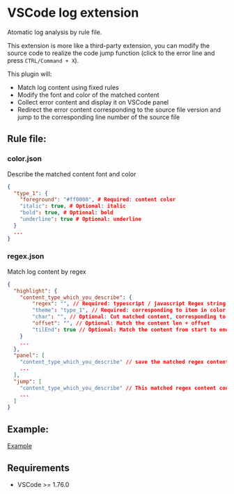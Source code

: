 # VSCode log extension

Atomatic log analysis by rule file.

This extension is more like a third-party extension, you can modify the source code to realize the code jump function (click to the error line and press `CTRL/Command + X`).

This plugin will:

- Match log content using fixed rules
- Modify the font and color of the matched content
- Collect error content and display it on VSCode panel
- Redirect the error content corresponding to the source file version and jump to the corresponding line number of the source file

## Rule file:

### color.json

Describe the matched content font and color

```json
{
  "type_1": {
    "foreground": "#ff0000", # Required: content color
    "italic": true, # Optional: italic
    "bold": true, # Optional: bold
    "underline": true # Optional: underline
  }
  ...
}
```

### regex.json

Match log content by regex

```json
{
  "highlight": {
    "content_type_which_you_describe": {
        "regex": "", // Required: typescript / javascript Regex string
        "theme": "type_1", // Required: corresponding to item in color.json
        "char": "", // Optional: Cut matched content, corresponding to regex
        "offset": "", // Optional: Match the content len + offset
        "tilEnd": true // Optional: Match the content from start to end in this line
    }
    ...
  },
  "panel": [
    "content_type_which_you_describe" // save the matched regex content to VSCode panel
    ...
  ],
  "jump": [
    "content_type_which_you_describe" // This matched regex content contains related source file and line number, will automatic jump to source file
    ...
  ]
}
```

## Example:

 [Example](./examples)

## Requirements

- VSCode >= 1.76.0
